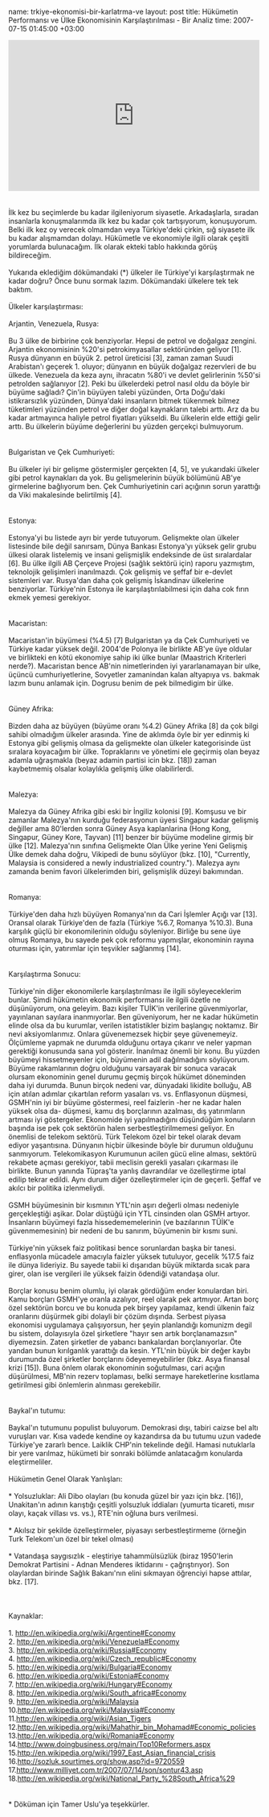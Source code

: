 name: trkiye-ekonomisi-bir-karlatrma-ve
layout: post
title: Hükümetin Performansı ve Ülke Ekonomisinin Karşılaştırılması - Bir Analiz
time: 2007-07-15 01:45:00 +03:00

<iframe width='500' height='300' frameborder='0' src='http://spreadsheets.google.com/pub?key=pwKHf5DeQSuajsjnHSW91KQ&output=html&gid=0&single=true&widget=true'></iframe><br /><br /><br />İlk kez bu seçimlerde bu kadar ilgileniyorum siyasetle. Arkadaşlarla, sıradan insanlarla konuşmalarımda ilk kez bu kadar çok tartışıyorum, konuşuyorum. Belki ilk kez oy verecek olmamdan veya Türkiye'deki çirkin, sığ siyasete ilk bu kadar alışmamdan dolayı. Hükümetle ve ekonomiyle ilgili olarak çeşitli yorumlarda bulunacağım. İlk olarak ekteki tablo hakkında görüş bildireceğim.<br /><br />Yukarıda eklediğim dökümandaki (*) ülkeler ile Türkiye'yi karşılaştırmak ne kadar doğru? Önce bunu sormak lazım. Dökümandaki ülkelere tek tek baktım.<br /><br />Ülkeler karşılaştırması:<br /><br />Arjantin, Venezuela, Rusya:<br /> <br />Bu 3 ülke de birbirine çok benziyorlar. Hepsi de petrol ve doğalgaz zengini. Arjantin ekonomisinin %20'si petrokimyasallar sektöründen geliyor [1]. Rusya dünyanın en büyük 2. petrol üreticisi [3], zaman zaman Suudi Arabistan'ı geçerek 1. oluyor; dünyanın en büyük doğalgaz rezervleri de bu ülkede. Venezuela da keza aynı, ihracatın %80'i ve devlet gelirlerinin %50'si petrolden sağlanıyor [2]. Peki bu ülkelerdeki petrol nasıl oldu da böyle bir büyüme sağladı? Çin'in büyüyen talebi yüzünden, Orta Doğu'daki istikrarsızlık yüzünden, Dünya'daki insanların bitmek tükenmek bilmez tüketimleri yüzünden petrol ve diğer doğal kaynakların talebi arttı. Arz da bu kadar artmayınca haliyle petrol fiyatları yükseldi. Bu ülkelerin elde ettiği gelir arttı. Bu ülkelerin büyüme değerlerini bu yüzden gerçekçi bulmuyorum.<br /><br /><br />Bulgaristan ve Çek Cumhuriyeti:<br /><br />Bu ülkeler iyi bir gelişme göstermişler gerçekten [4, 5], ve yukarıdaki ülkeler gibi petrol kaynakları da yok. Bu gelişmelerinin büyük bölümünü AB'ye girmelerine bağlıyorum ben. Çek Cumhuriyetinin cari açığının sorun yarattığı da Viki makalesinde belirtilmiş [4].<br /><br /><br />Estonya:<br /><br />Estonya'yi bu listede ayrı bir yerde tutuyorum. Gelişmekte olan ülkeler listesinde bile değil sanırsam, Dünya Bankası Estonya'yı yüksek gelir grubu ülkesi olarak listelemiş ve insani gelişmişlik endeksinde de üst sıralardalar [6]. Bu ülke ilgili AB Çerçeve Projesi (sağlık sektörü için) raporu yazmıştım, teknolojik gelişimleri inanılmazdı. Çok gelişmiş ve şeffaf bir e-devlet sistemleri var. Rusya'dan daha çok gelişmiş İskandinav ülkelerine benziyorlar. Türkiye'nin Estonya ile karşılaştırılabilmesi için daha cok fırın ekmek yemesi gerekiyor.<br /><br /><br />Macaristan:<br /><br />Macaristan'in büyümesi (%4.5) [7] Bulgaristan ya da Çek Cumhuriyeti ve Türkiye kadar yüksek değil. 2004'de Polonya ile birlikte AB'ye üye oldular ve birlikteki en kötü ekonomiye sahip iki ülke bunlar (Maastrich Kriterleri nerde?). Macaristan bence AB'nin nimetlerinden iyi yararlanamayan bir ulke, üçüncü cumhuriyetlerine, Sovyetler zamanindan kalan altyapıya vs. bakmak lazım bunu anlamak için. Dogrusu benim de pek bilmedigim bir ülke.<br /><br /><br />Güney Afrika:<br /><br />Bizden daha az büyüyen (büyüme oranı %4.2) Güney Afrika [8] da çok bilgi sahibi olmadığım ülkeler arasında. Yine de aklımda öyle bir yer edinmiş ki Estonya gibi gelişmiş olmasa da gelişmekte olan ülkeler kategorisinde üst sıralara koyacağım bir ülke. Topraklarını ve yönetimi ele geçirmiş olan beyaz adamla uğraşmakla (beyaz adamin partisi icin bkz. [18]) zaman kaybetmemiş olsalar kolaylıkla gelişmiş ülke olabilirlerdi.<br /><br /><br />Malezya:<br /><br />Malezya da Güney Afrika gibi eski bir İngiliz kolonisi [9]. Komşusu ve bir zamanlar Malezya'nın kurduğu federasyonun üyesi Singapur kadar gelişmiş değiller ama 80'lerden sonra Güney Asya kaplanlarina (Hong Kong, Singapur, Güney Kore, Tayvan) [11] benzer bir büyüme modeline girmiş bir ülke [12]. Malezya'nın sınıfına Gelişmekte Olan Ülke yerine Yeni Gelişmiş Ülke demek daha doğru, Vikipedi de bunu söylüyor (bkz. [10], "Currently, Malaysia is considered a newly industrialized country."). Malezya aynı zamanda benim favori ülkelerimden biri, gelişmişlik düzeyi bakımından.<br /><br /><br />Romanya:<br /><br />Türkiye'den daha hızlı büyüyen Romanya'nın da Cari İşlemler Açığı var [13]. Oransal olarak Türkiye'den de fazla (Türkiye %6.7, Romanya %10.3). Buna karşılık güçlü bir ekonomilerinin olduğu söyleniyor. Birliğe bu sene üye olmuş Romanya, bu sayede pek çok reformu yapmışlar, ekonominin rayına oturması için, yatırımlar için teşvikler sağlanmış [14].<br /><br /><br />Karşılaştırma Sonucu:<br /><br />Türkiye'nin diğer ekonomilerle karşılaştırılması ile ilgili söyleyeceklerim bunlar. Şimdi hükümetin ekonomik performansı ile ilgili özetle ne düşünüyorum, ona geleyim. Bazı kişiler TUİK'in verilerine güvenmiyorlar, yayınlanan sayılara inanmıyorlar. Ben güveniyorum, her ne kadar hükümetin elinde olsa da bu kurumlar, verilen istatistikler bizim başlangıç noktamız. Bir nevi aksiyomlarımız. Onlara güvenemezsek hiçbir şeye güvenemeyiz. Ölçümleme yapmak ne durumda olduğunu ortaya çıkarır ve neler yapman gerektiği konusunda sana yol gösterir. İnanılmaz önemli bir konu. Bu yüzden büyümeyi hissetmeyenler için, büyümenin adil dağılmadığını söylüyorum. Büyüme rakamlarının doğru olduğunu varsayarak bir sonuca varacak olursam ekonominin genel durumu geçmiş birçok hükümet döneminden daha iyi durumda. Bunun birçok nedeni var, dünyadaki likidite bolluğu, AB için atılan adımlar çıkartılan reform yasaları vs. vs. Enflasyonun düşmesi, GSMH'nin iyi bir büyüme göstermesi, reel faizlerin -her ne kadar halen yüksek olsa da- düşmesi, kamu dış borçlarının azalması, dış yatırımların artması iyi göstergeler. Ekonomide iyi yapılmadığını düşündüğüm konuların başında ise pek çok sektörün halen serbestleştirilmemesi geliyor. En önemlisi de telekom sektörü. Türk Telekom özel bir tekel olarak devam ediyor yaşantısına. Dünyanın hiçbir ülkesinde böyle bir durumun olduğunu sanmıyorum. Telekomikasyon Kurumunun acilen gücü eline alması, sektörü rekabete açması gerekiyor, tabii meclisin gerekli yasaları çıkarması ile birlikte. Bunun yanında Tüpraş'ta yanlış davrandılar ve özelleştirme iptal edilip tekrar edildi. Aynı durum diğer özelleştirmeler için de geçerli. Şeffaf ve akılcı bir politika izlenmeliydi.<br /><br />GSMH büyümesinin bir kısmının YTL'nin aşırı değerli olması nedeniyle gerçekleştiği aşikar. Dolar düştüğü için YTL cinsinden olan GSMH artıyor. İnsanların büyümeyi fazla hissedememelerinin (ve bazılarının TÜİK'e güvenmemesinin) bir nedeni de bu sanırım, büyümenin bir kısmı suni.<br /><br />Türkiye'nin yüksek faiz politikasi bence sorunlardan başka bir tanesi. enflasyonla mücadele amacıyla faizler yüksek tutuluyor, gecelik %17.5 faiz ile dünya lideriyiz. Bu sayede tabii ki dışarıdan büyük miktarda sıcak para girer, olan ise vergileri ile yüksek faizin ödendiği vatandaşa olur. <br /><br />Borçlar konusu benim olumlu, iyi olarak gördüğüm ender konulardan biri. Kamu borçları GSMH'ye oranla azalıyor, reel olarak pek artmıyor. Artan borç özel sektörün borcu ve bu konuda pek birşey yapılamaz, kendi ülkenin faiz oranlarını düşürmek gibi dolayli bir çözüm dışında. Serbest piyasa ekonomisi uygulamaya çalışıyorsun, her şeyin planlandığı komunizm degil bu sistem, dolayısıyla özel şirketlere "hayır sen artık borçlanamazsın" diyemezsin. Zaten şirketler de yabancı bankalardan borçlanıyorlar. Öte yandan bunun kırılganlık yarattığı da kesin. YTL'nin büyük bir değer kaybı durumunda özel şirketler borçlarını ödeyemeyebilirler (bkz. Asya finansal krizi [15]). Buna önlem olarak ekonominin soğutulması, cari açığın düşürülmesi, MB'nin rezerv toplaması, belki sermaye hareketlerine kısıtlama getirilmesi gibi önlemlerin alınması gerekebilir.<br /><br /><br />Baykal'ın tutumu:<br /><br />Baykal'ın tutumunu populist buluyorum. Demokrasi dışı, tabiri caizse bel altı vuruşları var. Kısa vadede kendine oy kazandırsa da bu tutumu uzun vadede Türkiye'ye zararlı bence. Laiklik CHP'nin tekelinde değil. Hamasi nutuklarla bir yere varılmaz, hükümeti bir sonraki bölümde anlatacağım konularda eleştirmeliler.<br /><br />Hükümetin Genel Olarak Yanlışları:<br /><br />* Yolsuzluklar: Ali Dibo olayları (bu konuda güzel bir yazı için bkz. [16]), Unakitan'ın adının karıştığı çeşitli yolsuzluk iddiaları (yumurta ticareti, mısır olayı, kaçak villası vs. vs.), RTE'nin oğluna burs verilmesi.<br /><br />* Akılsız bir şekilde özelleştirmeler, piyasayı serbestleştirmeme (örneğin Turk Telekom'un özel bir tekel olması)<br /><br />* Vatandaşa saygısızlık - eleştiriye tahammülsüzlük (biraz 1950'lerin Demokrat Partisini - Adnan Menderes iktidarını - çağrıştırıyor). Son olaylardan birinde Sağlık Bakanı'nın elini sıkmayan öğrenciyi hapse attılar, bkz. [17].<br /><br /><br /><br />Kaynaklar:<br /><br />1. <a href="http://en.wikipedia.org/wiki/Argentine#Economy">http://en.wikipedia.org/wiki/Argentine#Economy</a><br />2. <a href="http://en.wikipedia.org/wiki/Venezuela#Economy">http://en.wikipedia.org/wiki/Venezuela#Economy</a><br />3. <a href="http://en.wikipedia.org/wiki/Russia#Economy">http://en.wikipedia.org/wiki/Russia#Economy</a><br />4. <a href="http://en.wikipedia.org/wiki/Czech_republic#Economy">http://en.wikipedia.org/wiki/Czech_republic#Economy</a><br />5. <a href="http://en.wikipedia.org/wiki/Bulgaria#Economy">http://en.wikipedia.org/wiki/Bulgaria#Economy</a><br />6. <a href="http://en.wikipedia.org/wiki/Estonia#Economy">http://en.wikipedia.org/wiki/Estonia#Economy</a><br />7. <a href="http://en.wikipedia.org/wiki/Hungary#Economy">http://en.wikipedia.org/wiki/Hungary#Economy</a><br />8. <a href="http://en.wikipedia.org/wiki/South_africa#Economy">http://en.wikipedia.org/wiki/South_africa#Economy</a><br />9. <a href="http://en.wikipedia.org/wiki/Malaysia">http://en.wikipedia.org/wiki/Malaysia</a><br />10.<a href="http://en.wikipedia.org/wiki/Malaysia#Economy">http://en.wikipedia.org/wiki/Malaysia#Economy</a><br />11.<a href="http://en.wikipedia.org/wiki/Asian_Tigers">http://en.wikipedia.org/wiki/Asian_Tigers</a><br />12.<a href="http://en.wikipedia.org/wiki/Mahathir_bin_Mohamad#Economic_policies">http://en.wikipedia.org/wiki/Mahathir_bin_Mohamad#Economic_policies</a><br />13.<a href="http://en.wikipedia.org/wiki/Romania#Economy">http://en.wikipedia.org/wiki/Romania#Economy</a><br />14.<a href="http://www.doingbusiness.org/main/Top10Reformers.aspx">http://www.doingbusiness.org/main/Top10Reformers.aspx</a><br />15.<a href="http://en.wikipedia.org/wiki/1997_East_Asian_financial_crisis">http://en.wikipedia.org/wiki/1997_East_Asian_financial_crisis</a><br />16.<a href="http://sozluk.sourtimes.org/show.asp?id=9720559">http://sozluk.sourtimes.org/show.asp?id=9720559</a><br />17.<a href="http://www.milliyet.com.tr/2007/07/14/son/sontur43.asp">http://www.milliyet.com.tr/2007/07/14/son/sontur43.asp</a><br />18.<a href="http://en.wikipedia.org/wiki/National_Party_%28South_Africa%29">http://en.wikipedia.org/wiki/National_Party_%28South_Africa%29</a><br /><br /><br />* Döküman için Tamer Uslu'ya teşekkürler.
